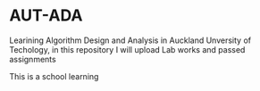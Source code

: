 # AUT-ADA
Learining Algorithm Design and Analysis in Auckland Unversity of Techology, in this repository I will upload Lab works and passed assignments

This is a school learning
